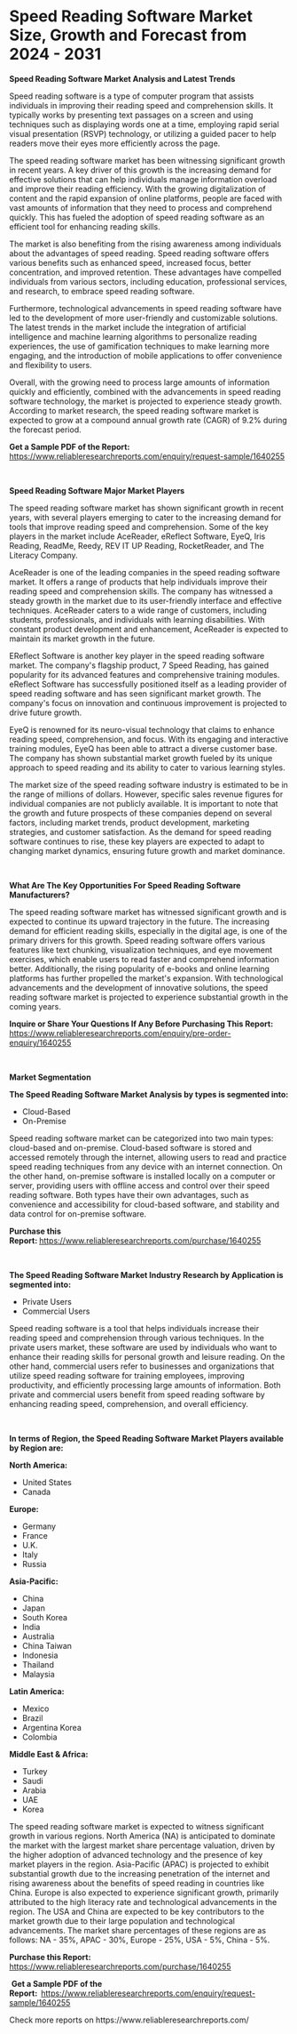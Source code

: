 <p><h1>Speed Reading Software Market Size, Growth and Forecast from 2024 - 2031</h1></p><p><strong>Speed Reading Software Market Analysis and Latest Trends</strong></p>
<p><p>Speed reading software is a type of computer program that assists individuals in improving their reading speed and comprehension skills. It typically works by presenting text passages on a screen and using techniques such as displaying words one at a time, employing rapid serial visual presentation (RSVP) technology, or utilizing a guided pacer to help readers move their eyes more efficiently across the page.</p><p>The speed reading software market has been witnessing significant growth in recent years. A key driver of this growth is the increasing demand for effective solutions that can help individuals manage information overload and improve their reading efficiency. With the growing digitalization of content and the rapid expansion of online platforms, people are faced with vast amounts of information that they need to process and comprehend quickly. This has fueled the adoption of speed reading software as an efficient tool for enhancing reading skills.</p><p>The market is also benefiting from the rising awareness among individuals about the advantages of speed reading. Speed reading software offers various benefits such as enhanced speed, increased focus, better concentration, and improved retention. These advantages have compelled individuals from various sectors, including education, professional services, and research, to embrace speed reading software.</p><p>Furthermore, technological advancements in speed reading software have led to the development of more user-friendly and customizable solutions. The latest trends in the market include the integration of artificial intelligence and machine learning algorithms to personalize reading experiences, the use of gamification techniques to make learning more engaging, and the introduction of mobile applications to offer convenience and flexibility to users.</p><p>Overall, with the growing need to process large amounts of information quickly and efficiently, combined with the advancements in speed reading software technology, the market is projected to experience steady growth. According to market research, the speed reading software market is expected to grow at a compound annual growth rate (CAGR) of 9.2% during the forecast period.</p></p>
<p><strong>Get a Sample PDF of the Report:&nbsp;</strong> <a href="https://www.reliableresearchreports.com/enquiry/request-sample/1640255">https://www.reliableresearchreports.com/enquiry/request-sample/1640255</a></p>
<p>&nbsp;</p>
<p><strong>Speed Reading Software Major Market Players</strong></p>
<p><p>The speed reading software market has shown significant growth in recent years, with several players emerging to cater to the increasing demand for tools that improve reading speed and comprehension. Some of the key players in the market include AceReader, eReflect Software, EyeQ, Iris Reading, ReadMe, Reedy, REV IT UP Reading, RocketReader, and The Literacy Company.</p><p>AceReader is one of the leading companies in the speed reading software market. It offers a range of products that help individuals improve their reading speed and comprehension skills. The company has witnessed a steady growth in the market due to its user-friendly interface and effective techniques. AceReader caters to a wide range of customers, including students, professionals, and individuals with learning disabilities. With constant product development and enhancement, AceReader is expected to maintain its market growth in the future.</p><p>EReflect Software is another key player in the speed reading software market. The company's flagship product, 7 Speed Reading, has gained popularity for its advanced features and comprehensive training modules. eReflect Software has successfully positioned itself as a leading provider of speed reading software and has seen significant market growth. The company's focus on innovation and continuous improvement is projected to drive future growth.</p><p>EyeQ is renowned for its neuro-visual technology that claims to enhance reading speed, comprehension, and focus. With its engaging and interactive training modules, EyeQ has been able to attract a diverse customer base. The company has shown substantial market growth fueled by its unique approach to speed reading and its ability to cater to various learning styles.</p><p>The market size of the speed reading software industry is estimated to be in the range of millions of dollars. However, specific sales revenue figures for individual companies are not publicly available. It is important to note that the growth and future prospects of these companies depend on several factors, including market trends, product development, marketing strategies, and customer satisfaction. As the demand for speed reading software continues to rise, these key players are expected to adapt to changing market dynamics, ensuring future growth and market dominance.</p></p>
<p>&nbsp;</p>
<p><strong>What Are The Key Opportunities For Speed Reading Software Manufacturers?</strong></p>
<p><p>The speed reading software market has witnessed significant growth and is expected to continue its upward trajectory in the future. The increasing demand for efficient reading skills, especially in the digital age, is one of the primary drivers for this growth. Speed reading software offers various features like text chunking, visualization techniques, and eye movement exercises, which enable users to read faster and comprehend information better. Additionally, the rising popularity of e-books and online learning platforms has further propelled the market's expansion. With technological advancements and the development of innovative solutions, the speed reading software market is projected to experience substantial growth in the coming years.</p></p>
<p><strong>Inquire or Share Your Questions If Any Before Purchasing This Report:</strong> <a href="https://www.reliableresearchreports.com/enquiry/pre-order-enquiry/1640255">https://www.reliableresearchreports.com/enquiry/pre-order-enquiry/1640255</a></p>
<p>&nbsp;</p>
<p><strong>Market Segmentation</strong></p>
<p><strong>The Speed Reading Software Market Analysis by types is segmented into:</strong></p>
<p><ul><li>Cloud-Based</li><li>On-Premise</li></ul></p>
<p><p>Speed reading software market can be categorized into two main types: cloud-based and on-premise. Cloud-based software is stored and accessed remotely through the internet, allowing users to read and practice speed reading techniques from any device with an internet connection. On the other hand, on-premise software is installed locally on a computer or server, providing users with offline access and control over their speed reading software. Both types have their own advantages, such as convenience and accessibility for cloud-based software, and stability and data control for on-premise software.</p></p>
<p><strong>Purchase this Report:&nbsp;</strong><a href="https://www.reliableresearchreports.com/purchase/1640255">https://www.reliableresearchreports.com/purchase/1640255</a></p>
<p>&nbsp;</p>
<p><strong>The Speed Reading Software Market Industry Research by Application is segmented into:</strong></p>
<p><ul><li>Private Users</li><li>Commercial Users</li></ul></p>
<p><p>Speed reading software is a tool that helps individuals increase their reading speed and comprehension through various techniques. In the private users market, these software are used by individuals who want to enhance their reading skills for personal growth and leisure reading. On the other hand, commercial users refer to businesses and organizations that utilize speed reading software for training employees, improving productivity, and efficiently processing large amounts of information. Both private and commercial users benefit from speed reading software by enhancing reading speed, comprehension, and overall efficiency.</p></p>
<p>&nbsp;</p>
<p><strong>In terms of Region, the Speed Reading Software Market Players available by Region are:</strong></p>
<p>
    <p> <strong> North America: </strong>
        <ul>
            <li>United States</li>
            <li>Canada</li>
        </ul>
        </p> 
    <p> <strong> Europe: </strong>
        <ul>
            <li>Germany</li>
            <li>France</li>
            <li>U.K.</li>
            <li>Italy</li>
            <li>Russia</li>
        </ul>
        </p> 
    <p> <strong> Asia-Pacific: </strong>
        <ul>
            <li>China</li>
            <li>Japan</li>
            <li>South Korea</li>
            <li>India</li>
            <li>Australia</li>
            <li>China Taiwan</li>
            <li>Indonesia</li>
            <li>Thailand</li>
            <li>Malaysia</li>
        </ul>
        </p> 
    <p> <strong> Latin America: </strong>
        <ul>
            <li>Mexico</li>
            <li>Brazil</li>
            <li>Argentina Korea</li>
            <li>Colombia</li>
        </ul>
        </p> 
    <p> <strong> Middle East & Africa: </strong>
        <ul>
            <li>Turkey</li>
            <li>Saudi</li>
            <li>Arabia</li>
            <li>UAE</li>
            <li>Korea</li>
        </ul>
    </p>
    </p>
<p><p>The speed reading software market is expected to witness significant growth in various regions. North America (NA) is anticipated to dominate the market with the largest market share percentage valuation, driven by the higher adoption of advanced technology and the presence of key market players in the region. Asia-Pacific (APAC) is projected to exhibit substantial growth due to the increasing penetration of the internet and rising awareness about the benefits of speed reading in countries like China. Europe is also expected to experience significant growth, primarily attributed to the high literacy rate and technological advancements in the region. The USA and China are expected to be key contributors to the market growth due to their large population and technological advancements. The market share percentages of these regions are as follows: NA - 35%, APAC - 30%, Europe - 25%, USA - 5%, China - 5%.</p></p>
<p><strong>Purchase this Report: </strong><a href="https://www.reliableresearchreports.com/purchase/1640255">https://www.reliableresearchreports.com/purchase/1640255</a></p>
<p>&nbsp;<strong>Get a Sample PDF of the Report:&nbsp;&nbsp;</strong><a href="https://www.reliableresearchreports.com/enquiry/request-sample/1640255">https://www.reliableresearchreports.com/enquiry/request-sample/1640255</a></p>
<p><strong></strong></p>
<p>Check more reports on https://www.reliableresearchreports.com/</p>